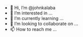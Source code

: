 - 👋 Hi, I’m @johnkalaba
- 👀 I’m interested in ...
- 🌱 I’m currently learning ...
- 💞️ I’m looking to collaborate on ...
- 📫 How to reach me ...

<!---
johnkalaba/johnkalaba is a ✨ special ✨ repository because its `README.md` (this file) appears on your GitHub profile.
You can click the Preview link to take a look at your changes.
--->

